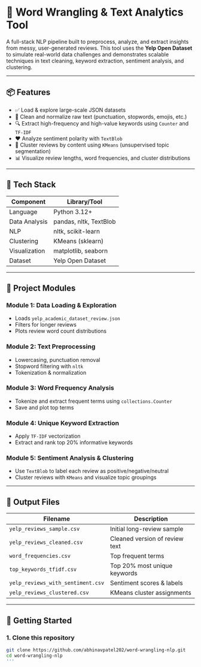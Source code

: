# 🧠 Word Wrangling & Text Analytics Tool

A full-stack NLP pipeline built to preprocess, analyze, and extract insights from messy, user-generated reviews. This tool uses the **Yelp Open Dataset** to simulate real-world data challenges and demonstrates scalable techniques in text cleaning, keyword extraction, sentiment analysis, and clustering.

---

## 📦 Features

- ✅ Load & explore large-scale JSON datasets  
- 🧹 Clean and normalize raw text (punctuation, stopwords, emojis, etc.)  
- 🔍 Extract high-frequency and high-value keywords using `Counter` and `TF-IDF`  
- ❤️ Analyze sentiment polarity with `TextBlob`  
- 🔄 Cluster reviews by content using `KMeans` (unsupervised topic segmentation)  
- 📊 Visualize review lengths, word frequencies, and cluster distributions  

---

## 🔧 Tech Stack

| Component     | Library/Tool           |
|---------------|------------------------|
| Language      | Python 3.12+           |
| Data Analysis | pandas, nltk, TextBlob |
| NLP           | nltk, scikit-learn     |
| Clustering    | KMeans (sklearn)       |
| Visualization | matplotlib, seaborn    |
| Dataset       | Yelp Open Dataset      |

---

## 🧪 Project Modules

### Module 1: Data Loading & Exploration
- Loads `yelp_academic_dataset_review.json`
- Filters for longer reviews
- Plots review word count distributions

### Module 2: Text Preprocessing
- Lowercasing, punctuation removal
- Stopword filtering with `nltk`
- Tokenization & normalization

### Module 3: Word Frequency Analysis
- Tokenize and extract frequent terms using `collections.Counter`
- Save and plot top terms

### Module 4: Unique Keyword Extraction
- Apply `TF-IDF` vectorization
- Extract and rank top 20% informative keywords

### Module 5: Sentiment Analysis & Clustering
- Use `TextBlob` to label each review as positive/negative/neutral
- Cluster reviews with `KMeans` and visualize topic groupings

---

## 📂 Output Files

| Filename                          | Description                      |
|----------------------------------|----------------------------------|
| `yelp_reviews_sample.csv`        | Initial long-review sample       |
| `yelp_reviews_cleaned.csv`       | Cleaned version of review text   |
| `word_frequencies.csv`           | Top frequent terms               |
| `top_keywords_tfidf.csv`         | Top 20% most unique keywords     |
| `yelp_reviews_with_sentiment.csv`| Sentiment scores & labels        |
| `yelp_reviews_clustered.csv`     | KMeans cluster assignments       |

---

## 🚀 Getting Started

### 1. Clone this repository

```bash
git clone https://github.com/abhinavpatel202/word-wrangling-nlp.git
cd word-wrangling-nlp
'''









